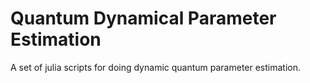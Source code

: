 # Quantum Dynamical Parameter Estimation
A set of julia scripts for doing dynamic quantum parameter estimation.
